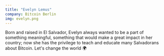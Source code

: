 ```yaml
---
title: "Evelyn Lemus"
company: Bitcoin Berlin
img: evelyn.png
---
```


Born and raised in El Salvador, Evelyn always wanted to be a part of something meaningful, something that would make a great impact in her country; now she has the privilege to teach and educate many Salvadorans about Bitcoin. Let's change the world 🌍

